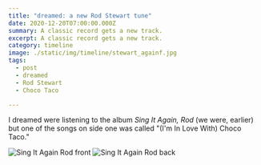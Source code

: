```yaml
---
title: "dreamed: a new Rod Stewart tune"
date: 2020-12-20T07:00:00.000Z
summary: A classic record gets a new track.
excerpt: A classic record gets a new track.
category: timeline
image: ./static/img/timeline/stewart_againf.jpg
tags:
  - post 
  - dreamed
  - Rod Stewart
  - Choco Taco

---
```




I dreamed were listening to the album _Sing It Again, Rod_ (we were, earlier) but one of the songs on side one was called "(I'm In Love With) Choco Taco."

![Sing It Again Rod front](/static/img/timeline/stewart_againf.jpg?nf_resize=fit&w=380 "Sing It Again Rod front")
![Sing It Again Rod back](/static/img/timeline/stewart_againb.jpg?nf_resize=fit&w=380 "Sing It Again Rod back")